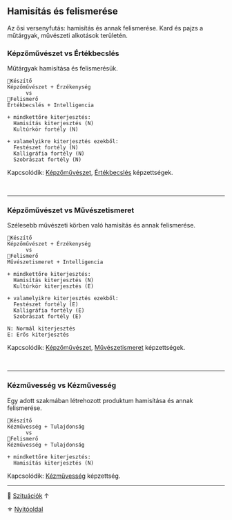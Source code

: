 ## Hamisítás és felismerése

Az ősi versenyfutás: hamisítás és annak felismerése. Kard és pajzs a műtárgyak, művészeti alkotások területén.
### Képzőművészet vs Értékbecslés

Műtárgyak hamisítása és felismerésük.

```
🔆Készítő
Képzőművészet + Érzékenység
      vs
🔆Felismerő
Értékbecslés + Intelligencia

```

```
+ mindkettőre kiterjesztés:
  Hamisítás kiterjesztés (N)
  Kultúrkör fortély (N)

+ valamelyikre kiterjesztés ezekből:
  Festészet fortély (N)
  Kalligráfia fortély (N)
  Szobrászat fortély (N)
```

Kapcsolódik: [Képzőművészet](../kepzettsegek.szekunder/kepzomuveszet.md), [Értékbecslés](../kepzettsegek.szekunder/ertekbecsles.md) képzettségek.

<br />

---
### Képzőművészet vs Művészetismeret

Szélesebb művészeti körben való hamisítás és annak felismerése.

```
🔆Készítő
Képzőművészet + Érzékenység
      vs
🔆Felismerő
Művészetismeret + Intelligencia
```

```
+ mindkettőre kiterjesztés:
  Hamisítás kiterjesztés (N)
  Kultúrkör kiterjesztés (E)
  
+ valamelyikre kiterjesztés ezekből:
  Festészet fortély (E)
  Kalligráfia fortély (E)
  Szobrászat fortély (E)
```

```
N: Normál kiterjesztés
E: Erős kiterjesztés
```

Kapcsolódik: [Képzőművészet](../kepzettsegek.szekunder/kepzomuveszet.md), [Művészetismeret](../kepzettsegek.szekunder/muveszetismeret.md) képzettségek.

<br />

---
### Kézművesség vs Kézművesség

Egy adott szakmában létrehozott produktum hamisítása és annak felismerése.

```
🔆Készítő
Kézművesség + Tulajdonság
      vs
🔆Felismerő
Kézművesség + Tulajdonság
```


```
+ mindkettőre kiterjesztés:
  Hamisítás kiterjesztés (N)
```

Kapcsolódik: [Kézművesség](../kepzettsegek.szekunder/kezmuvesseg.md) képzettség.

---

🔗 [Szituációk](../160_szituaciok.md) ↑

⚜️ [Nyitóoldal](../start.md#16-szitu%C3%A1ci%C3%B3k)
